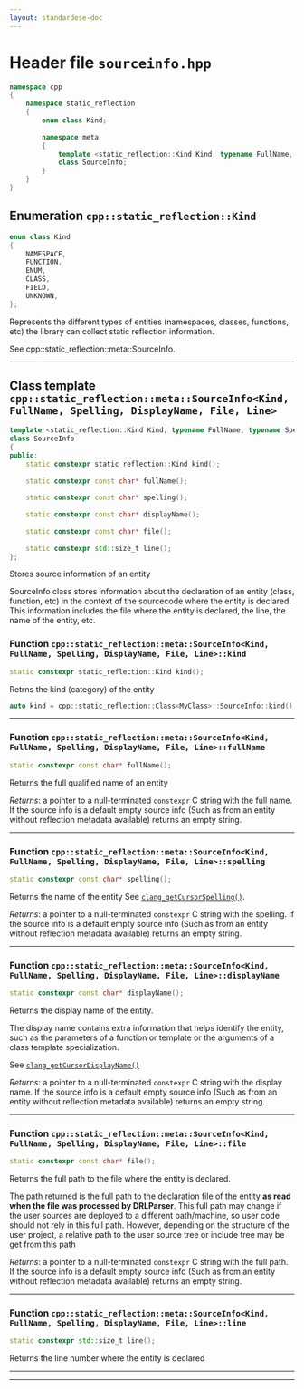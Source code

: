 ```yaml
---
layout: standardese-doc
---
```


# Header file `sourceinfo.hpp`

``` cpp
namespace cpp
{
    namespace static_reflection
    {
        enum class Kind;
        
        namespace meta
        {
            template <static_reflection::Kind Kind, typename FullName, typename Spelling, typename DisplayName, typename File, std::size_t Line>
            class SourceInfo;
        }
    }
}
```

## Enumeration `cpp::static_reflection::Kind`<a id="cpp::static_reflection::Kind"></a>

``` cpp
enum class Kind
{
    NAMESPACE,
    FUNCTION,
    ENUM,
    CLASS,
    FIELD,
    UNKNOWN,
};
```

Represents the different types of entities (namespaces, classes, functions, etc) the library can collect static reflection information.

See cpp::static\_reflection::meta::SourceInfo.

-----

## Class template `cpp::static_reflection::meta::SourceInfo<Kind, FullName, Spelling, DisplayName, File, Line>`<a id="cpp::static_reflection::meta::SourceInfo<Kind, FullName, Spelling, DisplayName, File, Line>"></a>

``` cpp
template <static_reflection::Kind Kind, typename FullName, typename Spelling, typename DisplayName, typename File, std::size_t Line>
class SourceInfo
{
public:
    static constexpr static_reflection::Kind kind();
    
    static constexpr const char* fullName();
    
    static constexpr const char* spelling();
    
    static constexpr const char* displayName();
    
    static constexpr const char* file();
    
    static constexpr std::size_t line();
};
```

Stores source information of an entity

SourceInfo class stores information about the declaration of an entity (class, function, etc) in the context of the sourcecode where the entity is declared. This information includes the file where the entity is declared, the line, the name of the entity, etc.

### Function `cpp::static_reflection::meta::SourceInfo<Kind, FullName, Spelling, DisplayName, File, Line>::kind`<a id="cpp::static_reflection::meta::SourceInfo<Kind, FullName, Spelling, DisplayName, File, Line>::kind()"></a>

``` cpp
static constexpr static_reflection::Kind kind();
```

Retrns the kind (category) of the entity

``` cpp
auto kind = cpp::static_reflection::Class<MyClass>::SourceInfo::kind(); // Returns Kind::CLASS
```

-----

### Function `cpp::static_reflection::meta::SourceInfo<Kind, FullName, Spelling, DisplayName, File, Line>::fullName`<a id="cpp::static_reflection::meta::SourceInfo<Kind, FullName, Spelling, DisplayName, File, Line>::fullName()"></a>

``` cpp
static constexpr const char* fullName();
```

Returns the full qualified name of an entity

*Returns*: a pointer to a null-terminated `constexpr` C string with the full name. If the source info is a default empty source info (Such as from an entity without reflection metadata available) returns an empty string.

-----

### Function `cpp::static_reflection::meta::SourceInfo<Kind, FullName, Spelling, DisplayName, File, Line>::spelling`<a id="cpp::static_reflection::meta::SourceInfo<Kind, FullName, Spelling, DisplayName, File, Line>::spelling()"></a>

``` cpp
static constexpr const char* spelling();
```

Returns the name of the entity See [`clang_getCursorSpelling()`](http://clang.llvm.org/doxygen/group__CINDEX__CURSOR__XREF.html#gaad1c9b2a1c5ef96cebdbc62f1671c763).

*Returns*: a pointer to a null-terminated `constexpr` C string with the spelling. If the source info is a default empty source info (Such as from an entity without reflection metadata available) returns an empty string.

-----

### Function `cpp::static_reflection::meta::SourceInfo<Kind, FullName, Spelling, DisplayName, File, Line>::displayName`<a id="cpp::static_reflection::meta::SourceInfo<Kind, FullName, Spelling, DisplayName, File, Line>::displayName()"></a>

``` cpp
static constexpr const char* displayName();
```

Returns the display name of the entity.

The display name contains extra information that helps identify the entity, such as the parameters of a function or template or the arguments of a class template specialization.

See [`clang_getCursorDisplayName()`](http://clang.llvm.org/doxygen/group__CINDEX__CURSOR__XREF.html#gac3eba3224d109a956f9ef96fd4fe5c83)

*Returns*: a pointer to a null-terminated `constexpr` C string with the display name. If the source info is a default empty source info (Such as from an entity without reflection metadata available) returns an empty string.

-----

### Function `cpp::static_reflection::meta::SourceInfo<Kind, FullName, Spelling, DisplayName, File, Line>::file`<a id="cpp::static_reflection::meta::SourceInfo<Kind, FullName, Spelling, DisplayName, File, Line>::file()"></a>

``` cpp
static constexpr const char* file();
```

Returns the full path to the file where the entity is declared.

The path returned is the full path to the declaration file of the entity **as read when the file was processed by DRLParser**. This full path may change if the user sources are deployed to a different path/machine, so user code should not rely in this full path. However, depending on the structure of the user project, a relative path to the user source tree or include tree may be get from this path

*Returns*: a pointer to a null-terminated `constexpr` C string with the full path. If the source info is a default empty source info (Such as from an entity without reflection metadata available) returns an empty string.

-----

### Function `cpp::static_reflection::meta::SourceInfo<Kind, FullName, Spelling, DisplayName, File, Line>::line`<a id="cpp::static_reflection::meta::SourceInfo<Kind, FullName, Spelling, DisplayName, File, Line>::line()"></a>

``` cpp
static constexpr std::size_t line();
```

Returns the line number where the entity is declared

-----

-----
